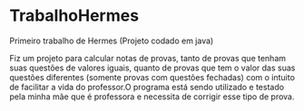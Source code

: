 # TrabalhoHermes
Primeiro trabalho de Hermes (Projeto codado em java)

Fiz um projeto para calcular notas de provas, tanto  de provas que tenham suas questões de valores iguais, quanto de provas que tem o valor das suas questões diferentes (somente provas com questões fechadas) com o intuito de facilitar a vida do professor.O programa está sendo utilizado e testado pela minha mãe que é professora e necessita de corrigir esse tipo de prova.
